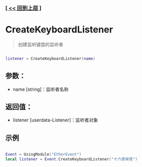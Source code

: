 ### [[ << 回到上层 ]](README.md)

# CreateKeyboardListener

> 创建监听键盘的监听者

```lua

listener = CreateKeyboardListener(name)

```

## 参数：

+ name [string]：监听者名称

## 返回值：

+ listener [userdata-Listener]：监听者对象

## 示例

```lua

Event = UsingModule("EtherEvent")
local listener = Event.CreateKeyboardListener("十六夜咲夜")

```